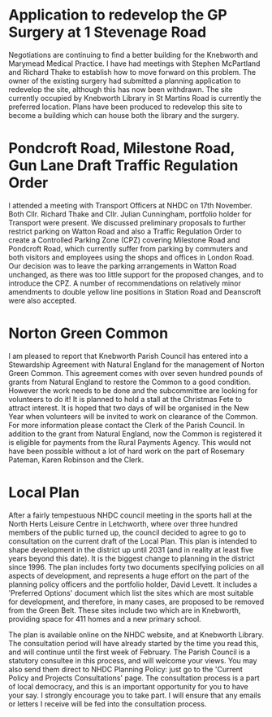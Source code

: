 # Application to redevelop the GP Surgery at 1 Stevenage Road

Negotiations are continuing to find a better building for the Knebworth
and Marymead Medical Practice. I have had meetings with Stephen
McPartland and Richard Thake to establish how to move forward on this
problem. The owner of the existing surgery had submitted a planning
application to redevelop the site, although this has now been withdrawn.
The site currently occupied by Knebworth Library in St Martins Road is
currently the preferred location. Plans have been produced to redevelop
this site to become a building which can house both the library and the
surgery.

# Pondcroft Road, Milestone Road, Gun Lane Draft Traffic Regulation Order

I attended a meeting with Transport Officers at NHDC on 17th November.
Both Cllr. Richard Thake and Cllr. Julian Cunningham, portfolio holder
for Transport were present. We discussed preliminary proposals to
further restrict parking on Watton Road and also a Traffic Regulation
Order to create a Controlled Parking Zone (CPZ) covering Milestone Road
and Pondcroft Road, which currently suffer from parking by commuters and
both visitors and employees using the shops and offices in London Road.
Our decision was to leave the parking arrangements in Watton Road
unchanged, as there was too little support for the proposed changes, and
to introduce the CPZ. A number of recommendations on relatively minor
amendments to double yellow line positions in Station Road and
Deanscroft were also accepted.

# Norton Green Common

I am pleased to report that Knebworth Parish Council has entered into a
Stewardship Agreement with Natural England for the management of Norton
Green Common. This agreement comes with over seven hundred pounds of
grants from Natural England to restore the Common to a good condition.
However the work needs to be done and the subcommittee are looking for
volunteers to do it\! It is planned to hold a stall at the Christmas
Fete to attract interest. It is hoped that two days of will be organised
in the New Year when volunteers will be invited to work on clearance of
the Common. For more information please contact the Clerk of the Parish
Council. In addition to the grant from Natural England, now the Common
is registered it is eligible for payments from the Rural Payments
Agency. This would not have been possible without a lot of hard work on
the part of Rosemary Pateman, Karen Robinson and the Clerk.

# Local Plan

After a fairly tempestuous NHDC council meeting in the sports hall at
the North Herts Leisure Centre in Letchworth, where over three hundred
members of the public turned up, the council decided to agree to go to
consultation on the current draft of the Local Plan. This plan is
intended to shape development in the district up until 2031 (and in
reality at least five years beyond this date). It is the biggest change
to planning in the district since 1996. The plan includes forty two
documents specifying policies on all aspects of development, and
represents a huge effort on the part of the planning policy officers and
the portfolio holder, David Levett. It includes a 'Preferred Options'
document which list the sites which are most suitable for development,
and therefore, in many cases, are proposed to be removed from the Green
Belt. These sites include two which are in Knebworth, providing space
for 411 homes and a new primary school.

The plan is available online on the NHDC website, and at Knebworth
Library. The consultation period will have already started by the time
you read this, and will continue until the first week of February. The
Parish Council is a statutory consultee in this process, and will
welcome your views. You may also send them direct to NHDC Planning
Policy: just go to the 'Current Policy and Projects Consultations' page.
The consultation process is a part of local democracy, and this is an
important opportunity for you to have your say. I strongly encourage you
to take part. I will ensure that any emails or letters I receive will be
fed into the consultation process.

